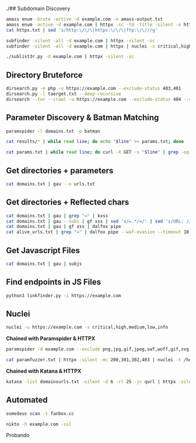 ./## Subdomain Discovery

``` bash
amass enum -brute -active -d example.com -o amass-output.txt
amass enum -active -d example.com | httpx -sc -td -title -silent -o httpx.txt
cat httpx.txt | sed 's/http:\/\/\|https:\/\/\|ftp:\/\///g'
```

``` bash
subfinder -silent -all -d example.com | httpx -silent -sc
subfinder -silent -all -d example.com | httpx | nuclei -s critical,high,medium,low,info
```

``` bash
./sublist3r.py -d example.com | httpx -silent -sc
```

## Directory Bruteforce

``` bash
dirsearch.py -e php -u https://example.com --exclude-status 403,401
dirsearch.py -l taerget.txt --deep-recursive
dirsearch --tor --crawl -u https://example.com --exclude-status 404 --deep-recursive --max-rate=5 -q --format=xml
```

## Parameter Discovery & Batman Matching

``` bash
paramspider -l domains.txt -p batman

cat results/* | while read line; do echo "$line" >> params.txt; done

cat params.txt | while read line; do curl -X GET -s "$line" | grep -oq batman && echo "$line"; done
```

## Get directories + parameters

``` bash
cat domains.txt | gau --o urls.txt
```

## Get directories + Reflected chars

``` bash
cat domains.txt | gau | grep "=" | kxss
cat domains.txt | gau --subs | gf xss | sed 's/=.*/=/' | sed 's/URL: //' | kxss
cat domains.txt | gau | gf xss | dalfox pipe
cat alive_urls.txt | grep "=" | dalfox pipe --waf-evasion --timeout 10
```

## Get Javascript Files

``` bash
cat domains.txt | gau | subjs
```

## Find endpoints in JS Files

``` bash
python3 linkfinder.py -i https://example.com 
```

## Nuclei

``` bash
nuclei -u https://example.com -s critical,high,medium,low,info
```

**Chained with Paramspider & HTTPX** 

``` bash
paramspider -d example.com --exclude png,jpg,gif,jpeg,swf,woff,gif,svg --level high --quiet -o paramfuzzer.txt

cat paramfuzzer.txt | httpx -silent -mc 200,301,302,403 | nuclei -t /home/bara/bugbounty/tools/fuzzing-templates -rl 05
```

**Chained with Katana & HTTPX**

``` bash
katana -list domainsurls.txt -silent -d 6 -rl 25 -jc qurl | httpx -silent -mc 200,301,302,403 | nuclei -t /home/bara/bugbounty/tools/fuzzing-templates/xss/reflected-xss.yaml -rl 25 
```

## Automated

``` bash
osmedeus scan -t fanbox.cc
```

``` bash
nikto -h example.com -ssl
```


Probando